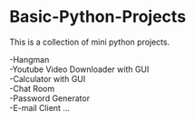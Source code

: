 # Basic-Python-Projects
This is a collection of mini python projects.

-Hangman
<br>
-Youtube Video Downloader with GUI
<br>
-Calculator with GUI
<br>
-Chat Room
<br>
-Password Generator
<br>
-E-mail Client
...
